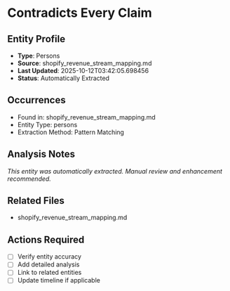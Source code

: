 # Contradicts Every Claim

## Entity Profile
- **Type**: Persons
- **Source**: shopify_revenue_stream_mapping.md
- **Last Updated**: 2025-10-12T03:42:05.698456
- **Status**: Automatically Extracted

## Occurrences
- Found in: shopify_revenue_stream_mapping.md
- Entity Type: persons
- Extraction Method: Pattern Matching

## Analysis Notes
*This entity was automatically extracted. Manual review and enhancement recommended.*

## Related Files
- shopify_revenue_stream_mapping.md

## Actions Required
- [ ] Verify entity accuracy
- [ ] Add detailed analysis
- [ ] Link to related entities
- [ ] Update timeline if applicable
